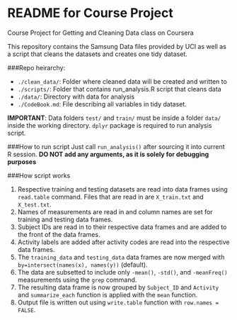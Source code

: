 # README for Course Project
Course Project for Getting and Cleaning Data class on Coursera

This repository contains the Samsung Data files provided by UCI as well as a script that cleans the datasets and creates one tidy dataset.

###Repo heirarchy:
- `./clean_data/`: Folder where cleaned data will be created and written to
- `./scripts/`: Folder that contains run_analysis.R script that cleans data
- `./data/`: Directory with data for analysis
- `./CodeBook.md`: File describing all variables in tidy dataset.

**IMPORTANT**: Data folders `test/` and `train/` must be inside a folder `data/` inside the working directory. `dplyr` package is required to run analysis script.

###How to run script
Just call `run_analysis()` after sourcing it into current R session. **DO NOT add any arguments, as it is solely for debugging purposes**


###How script works
1. Respective training and testing datasets are read into data frames using `read.table` command. Files that are read in are `X_train.txt` and `X_test.txt`.
2. Names of measurements are read in and column names are set for training and testing data frames.
3. Subject IDs are read in to their respective data frames and are added to the front of the data frames.
4. Activity labels are added after activity codes are read into the respective data frames.
5. The `training_data` and `testing_data` data frames are now merged with `by=intersect(names(x), names(y))` (default).
6. The data are subsetted to include only `-mean()`, `-std()`, and `-meanFreq()` measurements using the `grep` command.
7. The resulting data frame is now grouped by `Subject_ID` and `Activity` and `summarize_each` function is applied with the `mean` function.
8. Output file is written out using `write.table` function with `row.names = FALSE`.
